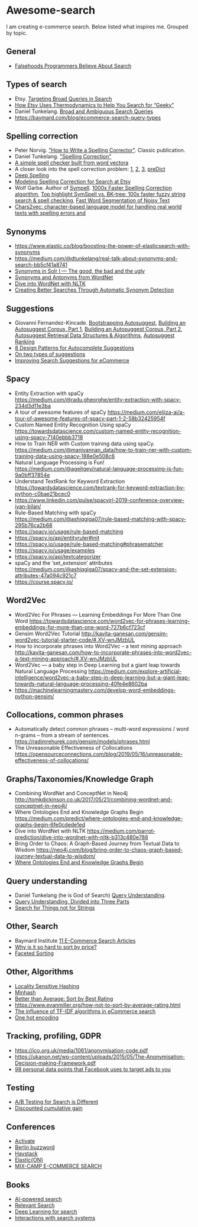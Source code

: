 # Awesome-search

I am creating e-commerce search. Below listed what inspires me. Grouped by topic.

## General

* [Falsehoods Programmers Believe About Search](https://opensourceconnections.com/blog/2019/05/29/falsehoods-programmers-believe-about-search/)

## Types of search

* Etsy. [Targeting Broad Queries in Search](https://codeascraft.com/2015/07/29/targeting-broad-queries-in-search/)
* [How Etsy Uses Thermodynamics to Help You Search for “Geeky”](https://codeascraft.com/2015/08/31/how-etsy-uses-thermodynamics-to-help-you-search-for-geeky/)
* Daniel Tunkelang.
[Broad and Ambiguous Search Queries](https://medium.com/@dtunkelang/broad-and-ambiguous-search-queries-1bbbe417dcc)
* https://baymard.com/blog/ecommerce-search-query-types


## Spelling correction

* Peter Norvig. ["How to Write a Spelling Corrector"](http://norvig.com/spell-correct.html). Classic publication. 
* Daniel Tunkelang. ["Spelling Correction"](https://queryunderstanding.com/spelling-correction-471f71b19880)
* [A simple spell checker built from word vectora](https://blog.usejournal.com/a-simple-spell-checker-built-from-word-vectors-9f28452b6f26)
* A closer look into the spell correction problem: [1](https://medium.com/@searchhub.io/a-closer-look-into-the-spell-correction-problem-part-1-a6795bbf7112), [2](https://medium.com/@searchhub.io/a-closer-look-into-the-spell-correction-problem-part-2-introducing-predict-8993ecab7226), [3](https://medium.com/@searchhub.io/a-closer-look-into-the-spell-correction-problem-part-3-the-bells-and-whistles-19697a34011b), [preDict](https://github.com/searchhub/preDict)
* [Deep Spelling](https://machinelearnings.co/deep-spelling-9ffef96a24f6)
* [Modeling Spelling Correction for Search at Etsy](https://codeascraft.com/2017/05/01/modeling-spelling-correction-for-search-at-etsy/)
* Wolf Garbe. Author of [Sympell](https://github.com/wolfgarbe/symspell). [1000x Faster Spelling Correction algorithm](https://medium.com/@wolfgarbe/1000x-faster-spelling-correction-algorithm-2012-8701fcd87a5f), [Top highlight SymSpell vs. BK-tree: 100x faster fuzzy string search & spell checking](https://towardsdatascience.com/symspell-vs-bk-tree-100x-faster-fuzzy-string-search-spell-checking-c4f10d80a078), [Fast Word Segmentation of Noisy Text](https://towardsdatascience.com/fast-word-segmentation-for-noisy-text-2c2c41f9e8da)
* [Chars2vec: character-based language model for handling real world texts with spelling errors and](https://hackernoon.com/chars2vec-character-based-language-model-for-handling-real-world-texts-with-spelling-errors-and-a3e4053a147d)

## Synonyms

* https://www.elastic.co/blog/boosting-the-power-of-elasticsearch-with-synonyms
* https://medium.com/@dtunkelang/real-talk-about-synonyms-and-search-bb5cf41a8741
* [Synonyms in Solr I — The good, the bad and the ugly](https://medium.com/empathyco/synonyms-in-solr-i-the-good-the-bad-and-the-ugly-efe8e437a940)
* [Synonyms and Antonyms from WordNet](https://medium.com/@tameremil/synonyms-and-antonyms-from-wordnet-778f6274fb09)
* [Dive into WordNet with NLTK](https://medium.com/parrot-prediction/dive-into-wordnet-with-nltk-b313c480e788)
* [Creating Better Searches Through Automatic Synonym Detection](https://lucidworks.com/post/search-automatic-synonym-detection/)

## Suggestions

* Giovanni Fernandez-Kincade. 
[Bootstrapping Autosuggest](https://medium.com/related-works-inc/bootstrapping-autosuggest-c1ca3edaf1eb), [Building an Autosuggest Corpus, Part 1](https://medium.com/related-works-inc/building-an-autosuggest-corpus-part-1-3acd26056708), [Building an Autosuggest Corpus, Part 2](https://medium.com/related-works-inc/building-an-autosuggest-corpus-nlp-d21b0f25c31b), [Autosuggest Retrieval Data Structures & Algorithms](https://medium.com/related-works-inc/autosuggest-retrieval-data-structures-algorithms-3a902c74ffc8), [Autosuggest Ranking](https://medium.com/related-works-inc/autosuggest-ranking-d8a3242c2837)
* [8 Design Patterns for Autocomplete Suggestions
](https://baymard.com/blog/autocomplete-design)
* [On two types of suggestions](https://web.archive.org/web/20181207194952/https://www.searchblox.com/autosuggest-search-query-based-vs-content-based)
* [Improving Search Suggestions for eCommerce](https://medium.com/empathyco/improving-search-suggestions-for-ecommerce-cb1bc2946021)

## Spacy

* Entity Extraction with spaCy https://medium.com/@radu.gheorghe/entity-extraction-with-spacy-234d3d11e3ba
* A tour of awesome features of spaCy https://medium.com/eliiza-ai/a-tour-of-awesome-features-of-spacy-part-1-2-58b32425954f
* Custom Named Entity Recognition Using spaCy https://towardsdatascience.com/custom-named-entity-recognition-using-spacy-7140ebbb3718
* How to Train NER with Custom training data using spaCy. https://medium.com/@manivannan_data/how-to-train-ner-with-custom-training-data-using-spacy-188e0e508c6
* Natural Language Processing is Fun! https://medium.com/@ageitgey/natural-language-processing-is-fun-9a0bff37854e
* Understand TextRank for Keyword Extraction https://towardsdatascience.com/textrank-for-keyword-extraction-by-python-c0bae21bcec0
* https://www.linkedin.com/pulse/spacyirl-2019-conference-overview-ivan-bilan/
* Rule-Based Matching with spaCy https://medium.com/@ashiqgiga07/rule-based-matching-with-spacy-295b76ca2b68
* https://spacy.io/usage/rule-based-matching
* https://spacy.io/api/entityruler#init
* https://spacy.io/usage/rule-based-matching#phrasematcher
* https://spacy.io/usage/examples
* https://spacy.io/api/textcategorizer
* spaCy and the ‘set_extension’ attributes https://medium.com/@ashiqgiga07/spacy-and-the-set-extension-attributes-47a094c921c7
* https://course.spacy.io/

## Word2Vec

* Word2Vec For Phrases — Learning Embeddings For More Than One Word https://towardsdatascience.com/word2vec-for-phrases-learning-embeddings-for-more-than-one-word-727b6cf723cf
* Gensim Word2Vec Tutorial http://kavita-ganesan.com/gensim-word2vec-tutorial-starter-code/#.XV-wnJMzbUL
* How to incorporate phrases into Word2Vec – a text mining approach http://kavita-ganesan.com/how-to-incorporate-phrases-into-word2vec-a-text-mining-approach/#.XV-wnJMzbUL
* Word2Vec — a baby step in Deep Learning but a giant leap towards Natural Language Processing https://medium.com/explore-artificial-intelligence/word2vec-a-baby-step-in-deep-learning-but-a-giant-leap-towards-natural-language-processing-40fe4e8602ba
* https://machinelearningmastery.com/develop-word-embeddings-python-gensim/

## Collocations, common phrases

* Automatically detect common phrases – multi-word expressions / word n-grams – from a stream of sentences. https://radimrehurek.com/gensim/models/phrases.html
* The Unreasonable Effectiveness of Collocations https://opensourceconnections.com/blog/2019/05/16/unreasonable-effectiveness-of-collocations/

## Graphs/Taxonomies/Knowledge Graph

* Combining WordNet and ConceptNet in Neo4j http://tomkdickinson.co.uk/2017/05/21/combining-wordnet-and-conceptnet-in-neo4j/
* Where Ontologies End and Knowledge Graphs Begin https://medium.com/predict/where-ontologies-end-and-knowledge-graphs-begin-6fe0cdede1ed
* Dive into WordNet with NLTK https://medium.com/parrot-prediction/dive-into-wordnet-with-nltk-b313c480e788
* Bring Order to Chaos: A Graph-Based Journey from Textual Data to Wisdom https://neo4j.com/blog/bring-order-to-chaos-graph-based-journey-textual-data-to-wisdom/
* [Where Ontologies End and Knowledge Graphs Begin](https://medium.com/predict/where-ontologies-end-and-knowledge-graphs-begin-6fe0cdede1ed)

## Query understanding

* Daniel Tunkelang (he is God of Search) [Query Understanding](https://queryunderstanding.com/introduction-c98740502103). 
* [Query Understanding, Divided into Three Parts](https://medium.com/@dtunkelang/query-understanding-divided-into-three-parts-d9cbc81a5d09)
* [Search for Things not for Strings](https://medium.com/@searchhub.io/humans-search-for-things-not-for-strings-5dd115d95986)

## Other, Search

* Baymard Institute [11 E-Commerce Search Articles](https://baymard.com/ecommerce-search/articles)
* [Why is it so hard to sort by price?](https://medium.com/@dtunkelang/why-is-it-so-hard-to-sort-by-price-2a5e63899233)
* [Faceted Sorting](https://baymard.com/blog/faceted-sorting)

## Other, Algorithms

* [Locality Sensitive Hashing](https://towardsdatascience.com/understanding-locality-sensitive-hashing-49f6d1f6134)
* [Minhash](http://ekzhu.com/datasketch/minhash.html)
* [Better than Average: Sort by Best Rating](https://www.elastic.co/blog/better-than-average-sort-by-best-rating-with-elasticsearch)
* https://www.evanmiller.org/how-not-to-sort-by-average-rating.html
* [The influence of TF-IDF algorithms in eCommerce search](https://medium.com/empathyco/the-influence-of-tf-idf-algorithms-in-ecommerce-search-e7cb9ab8e662)
* [One hot encoding](https://medium.com/fintechexplained/nlp-text-data-to-numbers-d28d32294d2e)

## Tracking, profiling, GDPR

* https://ico.org.uk/media/1061/anonymisation-code.pdf
* https://ukanon.net/wp-content/uploads/2015/05/The-Anonymisation-Decision-making-Framework.pdf
* [98 personal data points that Facebook uses to target ads to you](https://www.washingtonpost.com/news/the-intersect/wp/2016/08/19/98-personal-data-points-that-facebook-uses-to-target-ads-to-you/)

## Testing

* [A/B Testing for Search is Different](https://medium.com/@dtunkelang/a-b-testing-for-search-is-different-f6b0f6f4d0f5)
* [Discounted cumulative gain](https://en.wikipedia.org/wiki/Discounted_cumulative_gain)

## Conferences

* [Activate](https://www.activate-conf.com/)
* [Berlin buzzword](berlinbuzzwords.de)
* [Haystack](https://haystackconf.com/)
* [Elastic{ON}](https://www.elastic.co/elasticon/)
* [MIX-CAMP E-COMMERCE SEARCH](http://www.mices.co)

## Books

* [AI-powered search](https://www.manning.com/books/ai-powered-search)
* [Relevant Search](https://www.manning.com/books/relevant-search)
* [Deep Learning for search](https://www.manning.com/books/deep-learning-for-search)
* [Interactions with search systems](https://www.cambridge.org/core/books/interactions-with-search-systems/5B3CF5920355A8B09088F2C409FFABDC)


